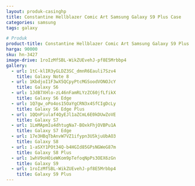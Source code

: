 ```yaml
---
layout: produk-casinghp
title: Constantine Hellblazer Comic Art Samsung Galaxy S9 Plus Case
categories: samsung
tags: galaxy

# Produk
product-title: Constantine Hellblazer Comic Art Samsung Galaxy S9 Plus Case
harga: 90000
sku: hn-3427
image-drive: 1roIzMfSBL-WikZUEvehJ-pf8E5Mrbbp4
gallery:
  - url: 1tC-klIR3yGLDZ3SC_dmnR6Eauli7Szv4
    title: Galaxy Note 8
  - url: 1KbdjoI1F3wX5QCpyPtcMGSoodVONOJcY
    title: Galaxy S6
  - url: 1JdB7XHlo-zL46nFamRLYzZC60jfLfikX
    title: Galaxy S6 Edge
  - url: 1Q7gw_oPo4os15OaYgCRN3x4SfCIgDcLy
    title: Galaxy S6 Edge Plus
  - url: 1QQnPiulaf4QyEJl1aZCmL6E0kDUwZoVE
    title: Galaxy S7
  - url: 1LmMApmIu4dhtugNa7-BOxkFhjOVBPu1A
    title: Galaxy S7 Edge
  - url: 17e3HBqTbAnvW7VZ1ifypn3USkjuUbAO3
    title: Galaxy S8
  - url: 1-aSXY1POt34Q-b4HGId85GPsNGWeG87m
    title: Galaxy S8 Plus
  - url: 1whV9oHOieWKom9pTefoqNpPs3OEX6zGn
    title: Galaxy S9
  - url: 1roIzMfSBL-WikZUEvehJ-pf8E5Mrbbp4
    title: Galaxy S9 Plus
---
```

